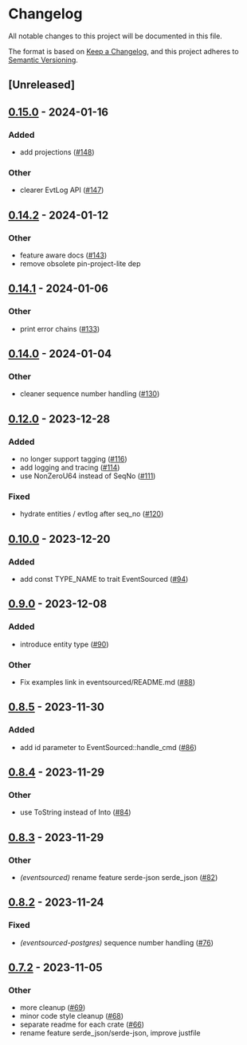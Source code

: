 # Changelog
All notable changes to this project will be documented in this file.

The format is based on [Keep a Changelog](https://keepachangelog.com/en/1.0.0/),
and this project adheres to [Semantic Versioning](https://semver.org/spec/v2.0.0.html).

## [Unreleased]

## [0.15.0](https://github.com/hseeberger/eventsourced/compare/eventsourced-v0.14.2...eventsourced-v0.15.0) - 2024-01-16

### Added
- add projections ([#148](https://github.com/hseeberger/eventsourced/pull/148))

### Other
- clearer EvtLog API ([#147](https://github.com/hseeberger/eventsourced/pull/147))

## [0.14.2](https://github.com/hseeberger/eventsourced/compare/eventsourced-v0.14.1...eventsourced-v0.14.2) - 2024-01-12

### Other
- feature aware docs ([#143](https://github.com/hseeberger/eventsourced/pull/143))
- remove obsolete pin-project-lite dep

## [0.14.1](https://github.com/hseeberger/eventsourced/compare/eventsourced-v0.14.0...eventsourced-v0.14.1) - 2024-01-06

### Other
- print error chains ([#133](https://github.com/hseeberger/eventsourced/pull/133))

## [0.14.0](https://github.com/hseeberger/eventsourced/compare/eventsourced-v0.13.0...eventsourced-v0.14.0) - 2024-01-04

### Other
- cleaner sequence number handling ([#130](https://github.com/hseeberger/eventsourced/pull/130))

## [0.12.0](https://github.com/hseeberger/eventsourced/compare/eventsourced-v0.11.0...eventsourced-v0.12.0) - 2023-12-28

### Added
- no longer support tagging ([#116](https://github.com/hseeberger/eventsourced/pull/116))
- add logging and tracing ([#114](https://github.com/hseeberger/eventsourced/pull/114))
- use NonZeroU64 instead of SeqNo ([#111](https://github.com/hseeberger/eventsourced/pull/111))

### Fixed
- hydrate entities / evtlog after seq_no ([#120](https://github.com/hseeberger/eventsourced/pull/120))

## [0.10.0](https://github.com/hseeberger/eventsourced/compare/eventsourced-v0.9.0...eventsourced-v0.10.0) - 2023-12-20

### Added
- add const TYPE_NAME to trait EventSourced ([#94](https://github.com/hseeberger/eventsourced/pull/94))

## [0.9.0](https://github.com/hseeberger/eventsourced/compare/eventsourced-v0.8.5...eventsourced-v0.9.0) - 2023-12-08

### Added
- introduce entity type ([#90](https://github.com/hseeberger/eventsourced/pull/90))

### Other
- Fix examples link in eventsourced/README.md ([#88](https://github.com/hseeberger/eventsourced/pull/88))

## [0.8.5](https://github.com/hseeberger/eventsourced/compare/eventsourced-v0.8.4...eventsourced-v0.8.5) - 2023-11-30

### Added
- add id parameter to EventSourced::handle_cmd ([#86](https://github.com/hseeberger/eventsourced/pull/86))

## [0.8.4](https://github.com/hseeberger/eventsourced/compare/eventsourced-v0.8.3...eventsourced-v0.8.4) - 2023-11-29

### Other
- use ToString instead of Into<String> ([#84](https://github.com/hseeberger/eventsourced/pull/84))

## [0.8.3](https://github.com/hseeberger/eventsourced/compare/eventsourced-v0.8.2...eventsourced-v0.8.3) - 2023-11-29

### Other
- *(eventsourced)* rename feature serde-json serde_json ([#82](https://github.com/hseeberger/eventsourced/pull/82))

## [0.8.2](https://github.com/hseeberger/eventsourced/compare/eventsourced-v0.8.1...eventsourced-v0.8.2) - 2023-11-24

### Fixed
- *(eventsourced-postgres)* sequence number handling ([#76](https://github.com/hseeberger/eventsourced/pull/76))

## [0.7.2](https://github.com/hseeberger/eventsourced/compare/eventsourced-v0.7.1...eventsourced-v0.7.2) - 2023-11-05

### Other
- more cleanup ([#69](https://github.com/hseeberger/eventsourced/pull/69))
- minor code style cleanup ([#68](https://github.com/hseeberger/eventsourced/pull/68))
- separate readme for each crate ([#66](https://github.com/hseeberger/eventsourced/pull/66))
- rename feature serde_json/serde-json, improve justfile
